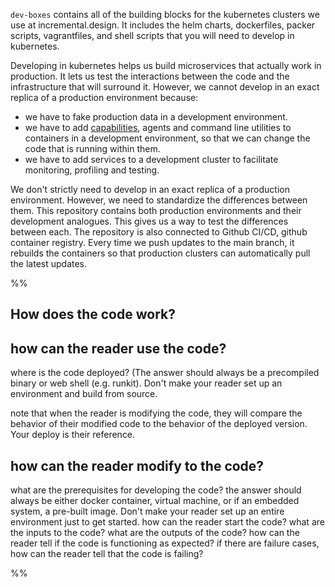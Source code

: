`dev-boxes` contains all of the building blocks for the kubernetes clusters we use at incremental.design. It includes the helm charts, dockerfiles, packer scripts, vagrantfiles, and shell scripts that you will need to develop in kubernetes.

Developing in kubernetes helps us build microservices that actually work in production. It lets us test the interactions between the code and the infrastructure that will surround it. However, we cannot develop in an exact replica of a production environment because:

- we have to fake production data in a development environment.
- we have to add [capabilities](https://dockerlabs.collabnix.com/advanced/security/capabilities/), agents and command line utilities to containers in a development environment, so that we can change the code that is running within them.
- we have to add services to a development cluster to facilitate monitoring, profiling and testing.

We don't strictly need to develop in an exact replica of a production environment. However, we need to standardize the differences between them. This repository contains both production environments and their development analogues. This gives us a way to test the differences between each. The repository is also connected to Github CI/CD, github container registry. Every time we push updates to the main branch, it rebuilds the containers so that production clusters can automatically pull the latest updates.

%%

## How does the code work?

## how can the reader use the code?

where is the code deployed? (The answer should always be a precompiled binary or web shell (e.g. runkit). Don't make your reader set up an environment and build from source.

note that when the reader is modifying the code, they will compare the behavior of their modified code to the behavior of the deployed version. Your deploy is their reference.

## how can the reader modify to the code?

what are the prerequisites for developing the code?
the answer should always be either docker container, virtual machine, or if an embedded system, a pre-built image. Don't make your reader set up an entire environment just to get started.
how can the reader start the code?
what are the inputs to the code?
what are the outputs of the code?
how can the reader tell if the code is functioning as expected?
if there are failure cases, how can the reader tell that the code is failing?

%%

